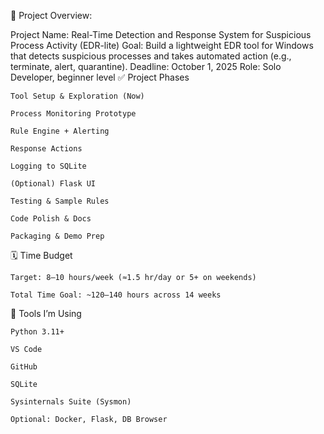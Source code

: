 📌 Project Overview:

Project Name: Real-Time Detection and Response System for Suspicious Process Activity (EDR-lite)
Goal: Build a lightweight EDR tool for Windows that detects suspicious processes and takes automated action (e.g., terminate, alert, quarantine).
Deadline: October 1, 2025
Role: Solo Developer, beginner level
✅ Project Phases

    Tool Setup & Exploration (Now)

    Process Monitoring Prototype

    Rule Engine + Alerting

    Response Actions

    Logging to SQLite

    (Optional) Flask UI

    Testing & Sample Rules

    Code Polish & Docs

    Packaging & Demo Prep

🗓️ Time Budget

    Target: 8–10 hours/week (≈1.5 hr/day or 5+ on weekends)

    Total Time Goal: ~120–140 hours across 14 weeks

🔧 Tools I’m Using

    Python 3.11+

    VS Code

    GitHub

    SQLite

    Sysinternals Suite (Sysmon)

    Optional: Docker, Flask, DB Browser
